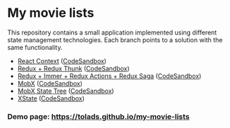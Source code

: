 # My movie lists

This repository contains a small application implemented using different state management technologies. Each branch points to a solution with the same functionality.

- [React Context](https://github.com/tolads/my-movie-lists/tree/react-context)
  ([CodeSandbox](https://codesandbox.io/s/github/tolads/my-movie-lists/tree/react-context))
- [Redux + Redux Thunk](https://github.com/tolads/my-movie-lists/tree/redux)
  ([CodeSandbox](https://codesandbox.io/s/github/tolads/my-movie-lists/tree/redux))
- [Redux + Immer + Redux Actions + Redux Saga](https://github.com/tolads/my-movie-lists/tree/redux-saga)
  ([CodeSandbox](https://codesandbox.io/s/github/tolads/my-movie-lists/tree/redux-saga))
- [MobX](https://github.com/tolads/my-movie-lists/tree/mobx)
  ([CodeSandbox](https://codesandbox.io/s/github/tolads/my-movie-lists/tree/mobx))
- [MobX State Tree](https://github.com/tolads/my-movie-lists/tree/mobx-state-tree)
  ([CodeSandbox](https://codesandbox.io/s/github/tolads/my-movie-lists/tree/mobx-state-tree))
- [XState](https://github.com/tolads/my-movie-lists/tree/xstate)
  ([CodeSandbox](https://codesandbox.io/s/github/tolads/my-movie-lists/tree/xstate))

### Demo page: https://tolads.github.io/my-movie-lists
